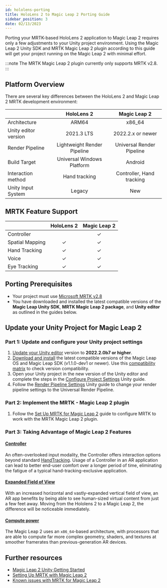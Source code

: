 ```yaml
---
id: hololens-porting 
title: HoloLens 2 to Magic Leap 2 Porting Guide
sidebar_position: 3
date: 02/13/2023
---
```


Porting your MRTK-based HoloLens 2 application to Magic Leap 2 requires only a few adjustments to your Unity project environment. Using the Magic Leap 2 Unity SDK and MRTK Magic Leap 2 plugin according to this guide will get your project running on the Magic Leap 2 with minimal effort.

:::note
The MRTK Magic Leap 2 plugin currently only supports MRTK v2.8.
:::

## Platform Overview

There are several key differences between the HoloLens 2 and Magic Leap 2 MRTK development environment:

|                      |         HoloLens 2          |       Magic Leap 2        |
| :------------------- | :-------------------------: | :-----------------------: |
| Architecture         |            ARM64            |          x86_64           |
| Unity editor version |         2021.3 LTS          |     2022.2.x or newer     |
| Render Pipeline      | Lightweight Render Pipeline | Universal Render Pipeline |
| Build Target         | Universal Windows Platform  |          Android          |
| Interaction method   |        Hand tracking        | Controller, Hand tracking |
| Unity Input System   |           Legacy            |            New            |

## MRTK Feature Support

|                 | HoloLens 2 | Magic Leap 2 |
| :-------------- | :--------: | :----------: |
| Controller      |            |   &check;    |
| Spatial Mapping |  &check;   |   &check;    |
| Hand Tracking   |  &check;   |   &check;    |
| Voice           |  &check;   |   &check;    |
| Eye Tracking    |  &check;   |   &check;    |

## Porting Prerequisites

- Your project must use [Microsoft MRTK v2.8](https://github.com/Microsoft/MixedRealityToolkit-Unity/releases)
- You have downloaded and installed the latest compatible versions of the **Magic Leap Unity SDK**, **MRTK Magic Leap 2 package**, and **Unity editor** as outlined in the guides below.

## Update your Unity Project for Magic Leap 2

### Part 1: Update and configure your Unity project settings

1. [Update your Unity editor](/docs/guides/unity/getting-started/install-the-tools#install-unity-editor) version to **2022.2.0b7 or higher**.
2. [Download and install](/docs/guides/unity/getting-started/install-the-tools#downloading-the-unity-bundle) the latest compatible versions of the Magic Leap OS and Magic Leap SDK (v1.1.0-dev1 or newer). Use this [compatibility matrix](/docs/releases/version-matrix.md) to check version compatibility.
3. Open your Unity project in the new version of the Unity editor and complete the steps in the [Configure Project Settings](/docs/guides/unity/getting-started/configure-unity-settings.md) Unity guide.
4. Follow the [Render Pipeline Settings](/docs/guides/unity/getting-started/graphics-settings) Unity guide to change your render pipeline settings to the Universal Render Pipeline.

### Part 2: Implement the MRTK - Magic Leap 2 plugin

1. Follow the [Set Up MRTK for Magic Leap 2](/docs/guides/third-party/mrtk/mrtk-setup.md) guide to configure MRTK to work with the MRTK Magic Leap 2 plugin.

### Part 3: Taking Advantage of Magic Leap 2 Features

#### [Controller](/docs/guides/features/controller-features)

An often-overlooked input modality, the Controller offers interaction options beyond standard [HandTracking](/docs/guides/unity/input/hand-tracking/unity-hand-tracking-overview). Usage of a Controller in an AR application can lead to better end-user comfort over a longer period of time, eliminating the fatigue of a typical hand-tracking-exclusive application.

#### [Expanded Field of View](/docs/guides/device/fov)

With an increased horizontal and vastly-expanded vertical field of view, an AR app benefits by being able to see human-sized virtual content from just a few feet away. Moving from the Hololens 2 to a Magic Leap 2, the difference will be noticeable immediately.

#### [Compute power](/docs/guides/device/hardware-specs)

The Magic Leap 2 uses an `x86_64`-based architecture, with processors that are able to compute far more complex geometry, shaders, and textures at smoother framerates than previous-generation AR devices.

## Further resources

- [Magic Leap 2 Unity Getting Started](/docs/guides/unity/getting-started/unity-getting-started)
- [Setting Up MRTK with Magic Leap 2](/docs/guides/third-party/mrtk/mrtk-setup.md)
- [Known issues with MRTK for Magic Leap 2](/docs/guides/third-party/mrtk/mrtk-overview.md)
